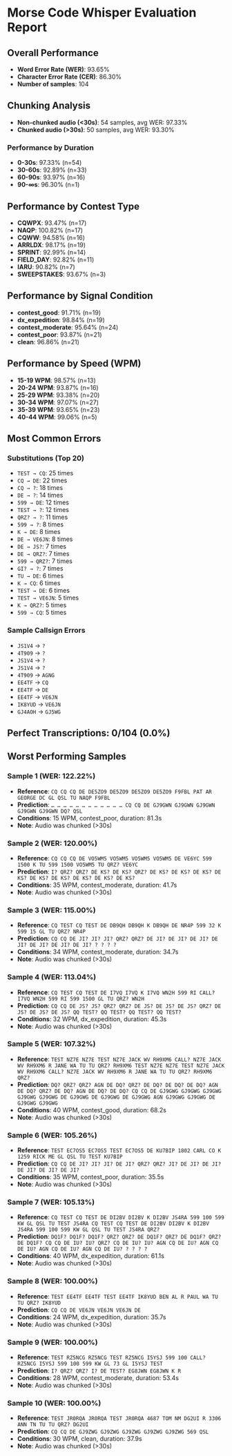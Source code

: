 # Morse Code Whisper Evaluation Report

## Overall Performance
- **Word Error Rate (WER)**: 93.65%
- **Character Error Rate (CER)**: 86.30%
- **Number of samples**: 104

## Chunking Analysis
- **Non-chunked audio (<30s)**: 54 samples, avg WER: 97.33%
- **Chunked audio (>30s)**: 50 samples, avg WER: 93.30%

### Performance by Duration
- **0-30s**: 97.33% (n=54)
- **30-60s**: 92.89% (n=33)
- **60-90s**: 93.97% (n=16)
- **90-∞s**: 96.30% (n=1)

## Performance by Contest Type
- **CQWPX**: 93.47% (n=17)
- **NAQP**: 100.82% (n=17)
- **CQWW**: 94.58% (n=16)
- **ARRLDX**: 98.17% (n=19)
- **SPRINT**: 92.99% (n=14)
- **FIELD_DAY**: 92.82% (n=11)
- **IARU**: 90.82% (n=7)
- **SWEEPSTAKES**: 93.67% (n=3)

## Performance by Signal Condition
- **contest_good**: 91.71% (n=19)
- **dx_expedition**: 98.84% (n=19)
- **contest_moderate**: 95.64% (n=24)
- **contest_poor**: 93.87% (n=21)
- **clean**: 96.86% (n=21)

## Performance by Speed (WPM)
- **15-19 WPM**: 98.57% (n=13)
- **20-24 WPM**: 93.87% (n=16)
- **25-29 WPM**: 93.38% (n=20)
- **30-34 WPM**: 97.07% (n=27)
- **35-39 WPM**: 93.65% (n=23)
- **40-44 WPM**: 99.06% (n=5)

## Most Common Errors
### Substitutions (Top 20)
- `TEST → CQ`: 25 times
- `CQ → DE`: 22 times
- `CQ → ?`: 18 times
- `DE → ?`: 14 times
- `599 → DE`: 12 times
- `TEST → ?`: 12 times
- `QRZ? → ?`: 11 times
- `599 → ?`: 8 times
- `K → DE`: 8 times
- `DE → VE6JN`: 8 times
- `DE → JS?`: 7 times
- `DE → QRZ?`: 7 times
- `599 → QRZ?`: 7 times
- `GI? → ?`: 7 times
- `TU → DE`: 6 times
- `K → CQ`: 6 times
- `TEST → DE`: 6 times
- `TEST → VE6JN`: 5 times
- `K → QRZ?`: 5 times
- `599 → CQ`: 5 times

### Sample Callsign Errors
- `JS1V4` → `?`
- `4T909` → `?`
- `JS1V4` → `?`
- `JS1V4` → `?`
- `4T909` → `AGNG`
- `EE4TF` → `CQ`
- `EE4TF` → `DE`
- `EE4TF` → `VE6JN`
- `IK8YUD` → `VE6JN`
- `GJ4AOH` → `GJ5WG`

## Perfect Transcriptions: 0/104 (0.0%)

## Worst Performing Samples

### Sample 1 (WER: 122.22%)
- **Reference**: `CQ CQ CQ DE DE5ZO9 DE5ZO9 DE5ZO9 DE5ZO9 F9FBL PAT AR GEORGE DC GL QSL TU NAQP F9FBL`
- **Prediction**: `… … … … … … … … … … … … CQ CQ DE GJ9GWN GJ9GWN GJ9GWN GJ9GWN GJ9GWN DQ? QSL`
- **Conditions**: 15 WPM, contest_poor, duration: 81.3s
- **Note**: Audio was chunked (>30s)

### Sample 2 (WER: 120.00%)
- **Reference**: `CQ CQ CQ DE VO5WM5 VO5WM5 VO5WM5 VO5WM5 DE VE6YC 599 1500 K TU 599 1500 VO5WM5 TU QRZ? VE6YC`
- **Prediction**: `I? QRZ? QRZ? DE KS? DE KS? QRZ? DE KS? DE KS? DE KS? DE KS? DE KS? DE KS? DE KS? DE KS? DE KS?`
- **Conditions**: 35 WPM, contest_moderate, duration: 41.7s
- **Note**: Audio was chunked (>30s)

### Sample 3 (WER: 115.00%)
- **Reference**: `CQ TEST CQ TEST DE DB9QH DB9QH K DB9QH DE NR4P 599 32 K 599 15 GL TU QRZ? NR4P`
- **Prediction**: `CQ CQ DE JI? JI? JI? QRZ? QRZ? DE JI? DE JI? DE JI? DE JI? DE JI? DE JI? DE JI? ? ? ? ?`
- **Conditions**: 34 WPM, contest_moderate, duration: 34.7s
- **Note**: Audio was chunked (>30s)

### Sample 4 (WER: 113.04%)
- **Reference**: `CQ TEST CQ TEST DE I7VQ I7VQ K I7VQ WN2H 599 RI CALL? I7VQ WN2H 599 RI 599 1500 GL TU QRZ? WN2H`
- **Prediction**: `CQ CQ DE JS? JS? QRZ? QRZ? DE JS? DE JS? DE JS? QRZ? DE JS? DE JS? DE JS? QQ TEST? QQ TEST? QQ TEST? QQ TEST?`
- **Conditions**: 32 WPM, dx_expedition, duration: 45.3s
- **Note**: Audio was chunked (>30s)

### Sample 5 (WER: 107.32%)
- **Reference**: `TEST NZ7E NZ7E TEST NZ7E JACK WV RH9XM6 CALL? NZ7E JACK WV RH9XM6 R JANE WA TU TU QRZ? RH9XM6 TEST NZ7E NZ7E TEST NZ7E JACK WV RH9XM6 CALL? NZ7E JACK WV RH9XM6 R JANE WA TU TU QRZ? RH9XM6 QRZ?`
- **Prediction**: `DQ? QRZ? QRZ? AGN DE DQ? QRZ? DE DQ? DE DQ? DE DQ? AGN DE DQ? QRZ? DE DQ? AGN DE DQ? DE DQ? CQ CQ DE GJ9GWG GJ9GWG GJ9GWG GJ9GWG GJ9GWG DE GJ9GWG DE GJ9GWG DE GJ9GWG AGN GJ9GWG GJ9GWG DE GJ9GWG GJ9GWG`
- **Conditions**: 40 WPM, contest_good, duration: 68.2s
- **Note**: Audio was chunked (>30s)

### Sample 6 (WER: 105.26%)
- **Reference**: `TEST EC7OS5 EC7OS5 TEST EC7OS5 DE KU7BIP 1802 CARL CO K 1259 RICK ME GL QSL TU TEST KU7BIP`
- **Prediction**: `CQ CQ DE JI? JI? JI? DE JI? QRZ? QRZ? JI? DE JI? DE JI? DE JI? DE JI? DE JI?`
- **Conditions**: 35 WPM, contest_poor, duration: 35.5s
- **Note**: Audio was chunked (>30s)

### Sample 7 (WER: 105.13%)
- **Reference**: `CQ TEST CQ TEST DE DI2BV DI2BV K DI2BV JS4RA 599 100 599 KW GL QSL TU TEST JS4RA CQ TEST CQ TEST DE DI2BV DI2BV K DI2BV JS4RA 599 100 599 KW GL QSL TU TEST JS4RA QRZ?`
- **Prediction**: `DQ1F? DQ1F? DQ1F? QRZ? QRZ? DE DQ1F? QRZ? DE DQ1F? QRZ? DE DQ1F? CQ CQ DE IU? IU? QRZ? CQ DE IU? IU? AGN CQ DE IU? AGN CQ DE IU? AGN CQ DE IU? AGN CQ DE IU? ? ? ? ?`
- **Conditions**: 40 WPM, dx_expedition, duration: 61.1s
- **Note**: Audio was chunked (>30s)

### Sample 8 (WER: 100.00%)
- **Reference**: `TEST EE4TF EE4TF TEST EE4TF IK8YUD BEN AL R PAUL WA TU TU QRZ? IK8YUD`
- **Prediction**: `CQ CQ DE VE6JN VE6JN VE6JN DE`
- **Conditions**: 24 WPM, dx_expedition, duration: 35.7s
- **Note**: Audio was chunked (>30s)

### Sample 9 (WER: 100.00%)
- **Reference**: `TEST RZ5NCG RZ5NCG TEST RZ5NCG I5YSJ 599 100 CALL? RZ5NCG I5YSJ 599 100 599 KW GL 73 GL I5YSJ TEST`
- **Prediction**: `I? QRZ? QRZ? I? DE TEST? EG8JWN EG8JWN K R`
- **Conditions**: 28 WPM, contest_moderate, duration: 53.4s
- **Note**: Audio was chunked (>30s)

### Sample 10 (WER: 100.00%)
- **Reference**: `TEST JR0RQA JR0RQA TEST JR0RQA 4687 TOM NM DG2UI R 3306 ANN TN TU TU QRZ? DG2UI`
- **Prediction**: `CQ CQ DE GJ9ZWG GJ9ZWG GJ9ZWG GJ9ZWG GJ9ZWG 569 QSL`
- **Conditions**: 30 WPM, clean, duration: 37.9s
- **Note**: Audio was chunked (>30s)
